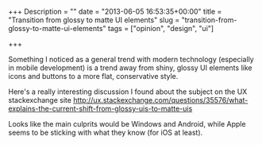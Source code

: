 +++
Description = ""
date = "2013-06-05 16:53:35+00:00"
title = "Transition from glossy to matte UI elements"
slug = "transition-from-glossy-to-matte-ui-elements"
tags = ["opinion", "design", "ui"]

+++

Something I noticed as a general trend with modern technology (especially in mobile development) is a trend away from shiny, glossy UI elements like icons and buttons to a more flat, conservative style.

Here's a really interesting discussion I found about the subject on the UX stackexchange site http://ux.stackexchange.com/questions/35576/what-explains-the-current-shift-from-glossy-uis-to-matte-uis
<!--more-->
Looks like the main culprits would be Windows and Android, while Apple seems to be sticking with what they know (for iOS at least).

